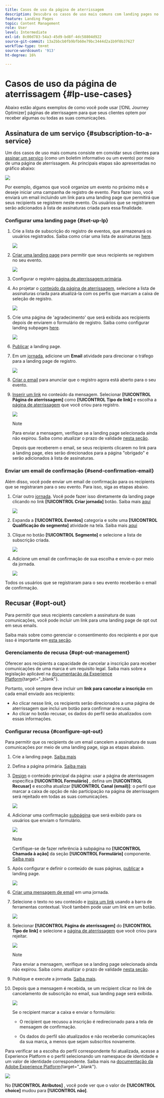```yaml
---
title: Casos de uso da página de aterrissagem
description: Descubra os casos de uso mais comuns com landing pages no Journey Optimizer
feature: Landing Pages
topic: Content Management
role: User
level: Intermediate
exl-id: 8c00d783-54a3-45d9-bd8f-4dc58804d922
source-git-commit: 13a2bbcb0fb9bfb60e79bc3444d2a1b9f0b37627
workflow-type: tm+mt
source-wordcount: '913'
ht-degree: 16%

---
```


# Casos de uso da página de aterrissagem {#lp-use-cases}

Abaixo estão alguns exemplos de como você pode usar [!DNL Journey Optimizer] páginas de aterrissagem para que seus clientes optem por receber algumas ou todas as suas comunicações.

## Assinatura de um serviço {#subscription-to-a-service}

Um dos casos de uso mais comuns consiste em convidar seus clientes para [assinar um serviço](subscription-list.md) (como um boletim informativo ou um evento) por meio de uma página de aterrissagem. As principais etapas são apresentadas no gráfico abaixo:

![](assets/lp_subscription-uc.png)

Por exemplo, digamos que você organize um evento no próximo mês e deseje iniciar uma campanha de registro de evento<!--to keep your customers that are interested updated on that event-->. Para fazer isso, você enviará um email incluindo um link para uma landing page que permitirá que seus recipients se registrem neste evento. Os usuários que se registrarem serão adicionados à lista de assinaturas criada para essa finalidade.

### Configurar uma landing page {#set-up-lp}

1. Crie a lista de subscrição do registro de eventos, que armazenará os usuários registrados. Saiba como criar uma lista de assinaturas [here](subscription-list.md#define-subscription-list).

   ![](assets/lp_subscription-uc-list.png)

1. [Criar uma landing page](create-lp.md) para permitir que seus recipients se registrem no seu evento.

   ![](assets/lp_create-lp-details.png)

1. Configurar o registro [página de aterrissagem primária](create-lp.md#configure-primary-page).

1. Ao projetar o [conteúdo da página de aterrissagem](design-lp.md), selecione a lista de assinaturas criada para atualizá-la com os perfis que marcam a caixa de seleção de registro.

   ![](assets/lp_subscription-uc-lp-list.png)

1. Crie uma página de &#39;agradecimento&#39; que será exibida aos recipients depois de enviarem o formulário de registro. Saiba como configurar landing subpages [here](create-lp.md#configure-subpages).

   ![](assets/lp_subscription-uc-thanks.png)

1. [Publicar](create-lp.md#publish) a landing page.

1. Em um [jornada](../building-journeys/journey.md), adicione um **Email** atividade para direcionar o tráfego para a landing page de registro.

   ![](assets/lp_subscription-uc-journey.png)

1. [Criar o email](../messages/get-started-content.md) para anunciar que o registro agora está aberto para o seu evento.

1. [Inserir um link](../design/message-tracking.md#insert-links) no conteúdo da mensagem. Selecionar **[!UICONTROL Página de aterrissagem]** como **[!UICONTROL Tipo de link]** e escolha a [página de aterrissagem](create-lp.md#configure-primary-page) que você criou para registro.

   ![](assets/lp_subscription-uc-link.png)

   >[!NOTE]
   >
   >Para enviar a mensagem, verifique se a landing page selecionada ainda não expirou. Saiba como atualizar o prazo de validade [nesta seção](create-lp.md#configure-primary-page).

   Depois que receberem o email, se seus recipients clicarem no link para a landing page, eles serão direcionados para a página &quot;obrigado&quot; e serão adicionados à lista de assinaturas.

### Enviar um email de confirmação {#send-confirmation-email}

Além disso, você pode enviar um email de confirmação para os recipients que se registraram para o seu evento. Para isso, siga as etapas abaixo.

1. Criar outro [jornada](../building-journeys/journey.md). Você pode fazer isso diretamente da landing page clicando no link **[!UICONTROL Criar jornada]** botão. Saiba mais [aqui](create-lp.md#configure-primary-page)

   ![](assets/lp_subscription-uc-create-journey.png)

1. Expanda a **[!UICONTROL Eventos]** categoria e solte uma **[!UICONTROL Qualificação do segmento]** atividade na tela. Saiba mais [aqui](../building-journeys/segment-qualification-events.md)

1. Clique no botão **[!UICONTROL Segmento]** e selecione a lista de subscrição criada.

   ![](assets/lp_subscription-uc-confirm-journey.png)

1. Adicione um email de confirmação de sua escolha e envie-o por meio da jornada.

   ![](assets/lp_subscription-uc-confirm-email.png)

Todos os usuários que se registraram para o seu evento receberão o email de confirmação.

<!--The event registration's subscription list tracks the profiles who registered and you can send them targeted event updates.-->

## Recusar {#opt-out}

Para permitir que seus recipients cancelem a assinatura de suas comunicações, você pode incluir um link para uma landing page de opt out em seus emails.

Saiba mais sobre como gerenciar o consentimento dos recipients e por que isso é importante em [esta seção](../messages/consent.md).

### Gerenciamento de recusa {#opt-out-management}

Oferecer aos recipients a capacidade de cancelar a inscrição para receber comunicações de uma marca é um requisito legal. Saiba mais sobre a legislação aplicável na [documentação da Experience Platform](https://experienceleague.adobe.com/docs/experience-platform/privacy/regulations/overview.html?lang=pt-BR#regulations){target=&quot;_blank&quot;}.

Portanto, você sempre deve incluir um **link para cancelar a inscrição** em cada email enviado aos recipients:

* Ao clicar nesse link, os recipients serão direcionados a uma página de aterrissagem que inclui um botão para confirmar a recusa.
* Ao clicar no botão recusar, os dados do perfil serão atualizados com essas informações.

### Configurar recusa {#configure-opt-out}

Para permitir que os recipients de um email cancelem a assinatura de suas comunicações por meio de uma landing page, siga as etapas abaixo.

1. Crie a landing page. [Saiba mais](create-lp.md)

1. Defina a página primária. [Saiba mais](create-lp.md#configure-primary-page)

1. [Design](design-lp.md) o conteúdo principal da página: usar a página de aterrissagem específica **[!UICONTROL Formulário]** , defina um **[!UICONTROL Recusar]** e escolha atualizar **[!UICONTROL Canal (email)]**: o perfil que marcar a caixa de opção de não participação na página de aterrissagem será rejeitado em todas as suas comunicações.

   ![](assets/lp_opt-out-primary-lp.png)

   <!--You can also build your own landing page and host it on the third-party system of your choice.-->

1. Adicionar uma confirmação [subpágina](create-lp.md#configure-subpages) que será exibido para os usuários que enviam o formulário.

   ![](assets/lp_opt-out-subpage.png)

   >[!NOTE]
   >
   >Certifique-se de fazer referência à subpágina no **[!UICONTROL Chamada à ação]** da seção **[!UICONTROL Formulário]** componente. [Saiba mais](design-lp.md)

1. Após configurar e definir o conteúdo de suas páginas, [publicar](create-lp.md#publish) a landing page.

   ![](assets/lp_opt-out-publish.png)

1. [Criar uma mensagem de email](../messages/get-started-content.md) em uma jornada.

1. Selecione o texto no seu conteúdo e [insira um link](../design/message-tracking.md#insert-links) usando a barra de ferramentas contextual. Você também pode usar um link em um botão.

   ![](assets/lp_opt-out-insert-link.png)

1. Selecionar **[!UICONTROL Página de aterrissagem]** do **[!UICONTROL Tipo de link]** e selecione a [página de aterrissagem](create-lp.md#configure-primary-page) que você criou para rejeitar.

   ![](assets/lp_opt-out-landing-page.png)

   >[!NOTE]
   >
   >Para enviar a mensagem, verifique se a landing page selecionada ainda não expirou. Saiba como atualizar o prazo de validade [nesta seção](create-lp.md#configure-primary-page).

1. Publique e execute a jornada. [Saiba mais](../building-journeys/journey.md).

1. Depois que a mensagem é recebida, se um recipient clicar no link de cancelamento de subscrição no email, sua landing page será exibida.

   ![](assets/lp_opt-out-submit-form.png)

   Se o recipient marcar a caixa e enviar o formulário:

   * O recipient que recusou a inscrição é redirecionado para a tela de mensagem de confirmação.

   * Os dados do perfil são atualizados e não receberão comunicações da sua marca, a menos que sejam subscritos novamente.

Para verificar se a escolha do perfil correspondente foi atualizada, acesse a Experience Platform e o perfil selecionando um namespace de identidade e um valor de identidade correspondente. Saiba mais na [documentação da Adobe Experience Platform](https://experienceleague.adobe.com/docs/experience-platform/profile/ui/user-guide.html?lang=pt-BR#getting-started){target=&quot;_blank&quot;}.

![](assets/lp_opt-out-profile-choice.png)

No **[!UICONTROL Atributos]** , você pode ver que o valor de **[!UICONTROL choice]** mudou para **[!UICONTROL não]**.

<!--

### Other ways to opt out

You can also enable your recipients to unsubscribe whithout using landing pages.

* **One-click opt-out**

    You can add a one-click opt-out link into your email content. This will enable your recipients to quickly unsubscribe from your communications, without being redirected to a landing page where they need to confirm opting out. [Learn more](../messages/consent.md#one-click-opt-out-link)

* **Unsubscribe link in header**

    If the recipients' email client supports displaying an unsubscribe link in the email header, emails sent with [!DNL Journey Optimizer] automatically include this link. [Learn more](../messages/consent.md#unsubscribe-header)

////////


## Leverage landing page submission event {#leverage-lp-event}

You can use information that was submitted on a landing page to send communications to your customers. For example, if a user subscribes to a given subscription list, you can leverage that information to send an email recommending other subscription lists to that user.

To do this, you need to create an event containing the landing page submission information and use it in a journey. Follow the steps below.

1. Go to **[!UICONTROL Administration]** > **[!UICONTROL Configurations]**, and in the **[!UICONTROL Events]** section, select **[!UICONTROL Manage]**.

    ![](assets/lp_subscription-uc-configurations.png)

1. The list of events displays. Select **[!UICONTROL Create Event]**.

    ![](assets/lp_subscription-uc-create-event.png)

1. The event configuration pane opens on the right side of the screen. Configure a rule-based unitary event. [Learn more](../event/about-creating.md)

1. Define the schema: select **[!UICONTROL AJO Email Tracking Experience Event Schema v.1]** (available by default in [!DNL Journey Optimizer]).

    ![](assets/lp_subscription-uc-event-schema.png)

1. In the **[!UICONTROL Fields]** section, select the following elements:

    * **[!UICONTROL _experience]** > **[!UICONTROL customerJourneyManagement]** > **[!UICONTROL messageInteraction]** > **[!UICONTROL Interaction Type]**
    
    * **[!UICONTROL _experience]** > **[!UICONTROL customerJourneyManagement]** > **[!UICONTROL messageInteraction]** > **[!UICONTROL Landing Page Details]** > **[!UICONTROL Landing Page ID]**

    ![](assets/lp_subscription-uc-event-fields.png)

1. Click inside the **[!UICONTROL Event ID condition]** field. Using the simple expression editor, define the condition for the **[!UICONTROL Interaction Type]** and **[!UICONTROL Landing Page ID]** fields. This will be used by the system to identify the events that will trigger your journey.

    ![](assets/lp_subscription-uc-event-id-condition.png)

    >[!NOTE]
    >
    >To find the landing page ID, you can insert the landing page as a link into an email and select the source code from the contextual toolbar to display the landing page information.
    >
    >![](assets/lp_subscription-uc-lp-id.png)

1. Save your changes.

1. Create a [journey](../building-journeys/journey.md). You can do it directly from the landing page by clicking the **[!UICONTROL Create journey]** button. Learn more [here](create-lp.md#configure-primary-page)

    ![](assets/lp_subscription-uc-event-create-journey.png)

1. In the journey, unfold the **[!UICONTROL Events]** category and drop the event that you created into the canvas. Learn more [here](../building-journeys/segment-qualification-events.md)

    ![](assets/lp_subscription-uc-journey-event.png)

1. Unfold the **[!UICONTROL Actions]** category and drop an email action into the canvas.

    ![](assets/lp_subscription-uc-journey-email.png)

///How do you use the information from the event to send an email to the users? -->
